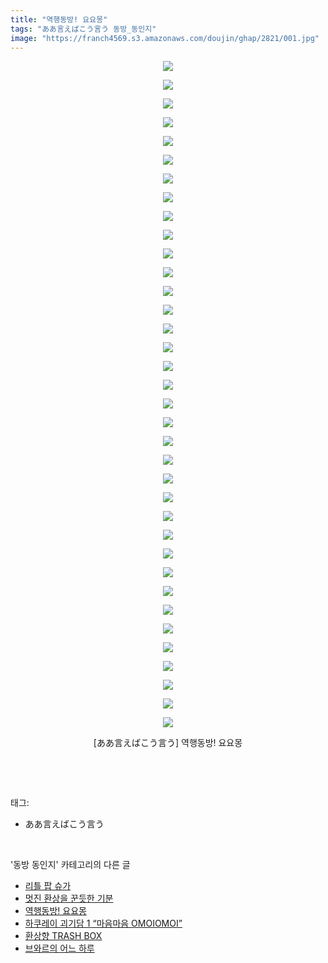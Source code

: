 ```yaml
---
title: "역행동방! 요요몽"
tags: "ああ言えばこう言う 동방_동인지"
image: "https://franch4569.s3.amazonaws.com/doujin/ghap/2821/001.jpg"
---
```

<div class="article">
<p style="text-align: center; clear: none; float: none;"><img src="{{ site.imgserver2 }}/ghap/2821/001.jpg"/></p>
<p style="text-align: center; clear: none; float: none;"><img src="{{ site.imgserver2 }}/ghap/2821/002.jpg"/></p>
<p style="text-align: center; clear: none; float: none;"><img src="{{ site.imgserver2 }}/ghap/2821/003.jpg"/></p>
<p style="text-align: center; clear: none; float: none;"><img src="{{ site.imgserver2 }}/ghap/2821/004.jpg"/></p>
<p style="text-align: center; clear: none; float: none;"><img src="{{ site.imgserver2 }}/ghap/2821/005.jpg"/></p>
<p style="text-align: center; clear: none; float: none;"><img src="{{ site.imgserver2 }}/ghap/2821/006.jpg"/></p>
<p style="text-align: center; clear: none; float: none;"><img src="{{ site.imgserver2 }}/ghap/2821/007.jpg"/></p>
<p style="text-align: center; clear: none; float: none;"><img src="{{ site.imgserver2 }}/ghap/2821/008.jpg"/></p>
<p style="text-align: center; clear: none; float: none;"><img src="{{ site.imgserver2 }}/ghap/2821/009.jpg"/></p>
<p style="text-align: center; clear: none; float: none;"><img src="{{ site.imgserver2 }}/ghap/2821/010.jpg"/></p>
<p style="text-align: center; clear: none; float: none;"><img src="{{ site.imgserver2 }}/ghap/2821/011.jpg"/></p>
<p style="text-align: center; clear: none; float: none;"><img src="{{ site.imgserver2 }}/ghap/2821/012.jpg"/></p>
<p style="text-align: center; clear: none; float: none;"><img src="{{ site.imgserver2 }}/ghap/2821/013.jpg"/></p>
<p style="text-align: center; clear: none; float: none;"><img src="{{ site.imgserver2 }}/ghap/2821/014.jpg"/></p>
<p style="text-align: center; clear: none; float: none;"><img src="{{ site.imgserver2 }}/ghap/2821/015.jpg"/></p>
<p style="text-align: center; clear: none; float: none;"><img src="{{ site.imgserver2 }}/ghap/2821/016.jpg"/></p>
<p style="text-align: center; clear: none; float: none;"><img src="{{ site.imgserver2 }}/ghap/2821/017.jpg"/></p>
<p style="text-align: center; clear: none; float: none;"><img src="{{ site.imgserver2 }}/ghap/2821/018.jpg"/></p>
<p style="text-align: center; clear: none; float: none;"><img src="{{ site.imgserver2 }}/ghap/2821/019.jpg"/></p>
<p style="text-align: center; clear: none; float: none;"><img src="{{ site.imgserver2 }}/ghap/2821/020.jpg"/></p>
<p style="text-align: center; clear: none; float: none;"><img src="{{ site.imgserver2 }}/ghap/2821/021.jpg"/></p>
<p style="text-align: center; clear: none; float: none;"><img src="{{ site.imgserver2 }}/ghap/2821/022.jpg"/></p>
<p style="text-align: center; clear: none; float: none;"><img src="{{ site.imgserver2 }}/ghap/2821/023.jpg"/></p>
<p style="text-align: center; clear: none; float: none;"><img src="{{ site.imgserver2 }}/ghap/2821/024.jpg"/></p>
<p style="text-align: center; clear: none; float: none;"><img src="{{ site.imgserver2 }}/ghap/2821/025.jpg"/></p>
<p style="text-align: center; clear: none; float: none;"><img src="{{ site.imgserver2 }}/ghap/2821/026.jpg"/></p>
<p style="text-align: center; clear: none; float: none;"><img src="{{ site.imgserver2 }}/ghap/2821/027.jpg"/></p>
<p style="text-align: center; clear: none; float: none;"><img src="{{ site.imgserver2 }}/ghap/2821/028.jpg"/></p>
<p style="text-align: center; clear: none; float: none;"><img src="{{ site.imgserver2 }}/ghap/2821/029.jpg"/></p>
<p style="text-align: center; clear: none; float: none;"><img src="{{ site.imgserver2 }}/ghap/2821/030.jpg"/></p>
<p style="text-align: center; clear: none; float: none;"><img src="{{ site.imgserver2 }}/ghap/2821/031.jpg"/></p>
<p style="text-align: center; clear: none; float: none;"><img src="{{ site.imgserver2 }}/ghap/2821/032.jpg"/></p>
<p style="text-align: center; clear: none; float: none;"><img src="{{ site.imgserver2 }}/ghap/2821/033.jpg"/></p>
<p style="text-align: center; clear: none; float: none;"><img src="{{ site.imgserver2 }}/ghap/2821/034.jpg"/></p>
<p style="text-align: center; clear: none; float: none;"><img src="{{ site.imgserver2 }}/ghap/2821/035.jpg"/></p>
<p style="text-align: center; clear: none; float: none;"><img src="{{ site.imgserver2 }}/ghap/2821/036.jpg"/></p>
<p style="text-align: center; clear: none; float: none;">[ああ言えばこう言う] 역행동방! 요요몽</p>
<p><br/></p>
</div><br/>
<div class="tagTrail">
<p>태그: </p>
<ul>
<li>ああ言えばこう言う</li>
</ul>
</div><br/>
<div class="another">
<p>'동방 동인지' 카테고리의 다른 글</p>
<ul>
<li><a href="/ghap_2823">리틀 팝 슈가</a></li>
<li><a href="/ghap_2822">멋진 환상을 꾼듯한 기분</a></li>
<li><a href="/ghap_2821">역행동방! 요요몽</a></li>
<li><a href="/ghap_2820">하쿠레이 괴기담 1 “마음마음 OMOIOMOI”</a></li>
<li><a href="/ghap_2819">환상향 TRASH BOX</a></li>
<li><a href="/ghap_2818">브와르의 어느 하루</a></li>
</ul>
</div><br/>
<div class="cb_module cb_fluid">
<div class="cb_wrt cb_profile">
</div><!-- commentList close -->
</div><br/>
